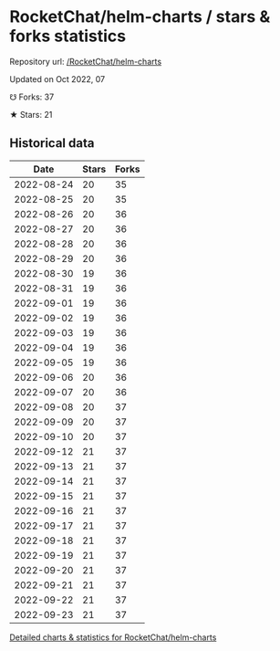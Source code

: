# RocketChat/helm-charts / stars & forks statistics

Repository url: [/RocketChat/helm-charts](https://github.com/RocketChat/helm-charts)

Updated on Oct 2022, 07

☋ Forks: 37

★ Stars: 21

## Historical data
| Date | Stars | Forks |
|------|-------|-------|
| 2022-08-24 | 20 | 35 | 
| 2022-08-25 | 20 | 35 | 
| 2022-08-26 | 20 | 36 | 
| 2022-08-27 | 20 | 36 | 
| 2022-08-28 | 20 | 36 | 
| 2022-08-29 | 20 | 36 | 
| 2022-08-30 | 19 | 36 | 
| 2022-08-31 | 19 | 36 | 
| 2022-09-01 | 19 | 36 | 
| 2022-09-02 | 19 | 36 | 
| 2022-09-03 | 19 | 36 | 
| 2022-09-04 | 19 | 36 | 
| 2022-09-05 | 19 | 36 | 
| 2022-09-06 | 20 | 36 | 
| 2022-09-07 | 20 | 36 | 
| 2022-09-08 | 20 | 37 | 
| 2022-09-09 | 20 | 37 | 
| 2022-09-10 | 20 | 37 | 
| 2022-09-12 | 21 | 37 | 
| 2022-09-13 | 21 | 37 | 
| 2022-09-14 | 21 | 37 | 
| 2022-09-15 | 21 | 37 | 
| 2022-09-16 | 21 | 37 | 
| 2022-09-17 | 21 | 37 | 
| 2022-09-18 | 21 | 37 | 
| 2022-09-19 | 21 | 37 | 
| 2022-09-20 | 21 | 37 | 
| 2022-09-21 | 21 | 37 | 
| 2022-09-22 | 21 | 37 | 
| 2022-09-23 | 21 | 37 | 


[Detailed charts & statistics for RocketChat/helm-charts](https://reviewgithub.com/rep/RocketChat/helm-charts)
